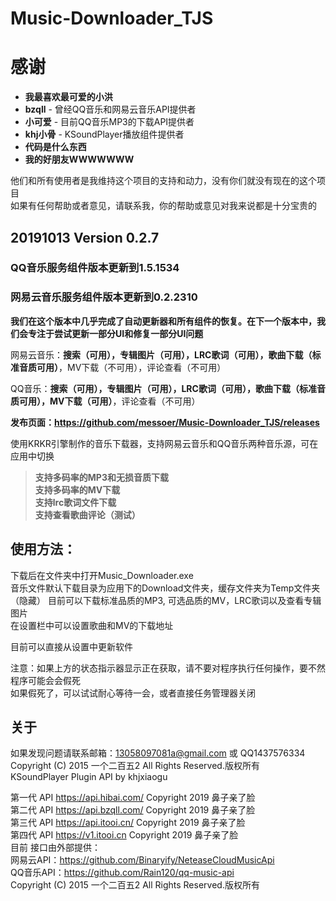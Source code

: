 # Music-Downloader_TJS

# 感谢
 * **我最喜欢最可爱的小洪**
 * **bzqll** - 曾经QQ音乐和网易云音乐API提供者
 * **小可爱** - 目前QQ音乐MP3的下载API提供者
 * **khj小骨** - KSoundPlayer播放组件提供者
 * **代码是什么东西**
 * **我的好朋友WWWWWWW**
  
他们和所有使用者是我维持这个项目的支持和动力，没有你们就没有现在的这个项目  
如果有任何帮助或者意见，请联系我，你的帮助或意见对我来说都是十分宝贵的  
  
## 20191013 Version 0.2.7
### QQ音乐服务组件版本更新到**1.5.1534**   
### 网易云音乐服务组件版本更新到**0.2.2310**   
**我们在这个版本中几乎完成了自动更新器和所有组件的恢复。在下一个版本中，我们会专注于尝试更新一部分UI和修复一部分UI问题**  
  
网易云音乐：**搜索（可用），专辑图片（可用），LRC歌词（可用），歌曲下载（标准音质可用）**，MV下载（不可用），评论查看（不可用）  
  
QQ音乐：**搜索（可用），专辑图片（可用），LRC歌词（可用），歌曲下载（标准音质可用），MV下载（可用）**，评论查看（不可用）  
  
**发布页面：https://github.com/messoer/Music-Downloader_TJS/releases**
  
使用KRKR引擎制作的音乐下载器，支持网易云音乐和QQ音乐两种音乐源，可在应用中切换  
> **支持多码率的MP3和无损音质下载**  
  **支持多码率的MV下载**  
  **支持lrc歌词文件下载**  
  **支持查看歌曲评论（测试）**
  
## 使用方法：  
下载后在文件夹中打开Music_Downloader.exe  
音乐文件默认下载目录为应用下的Download文件夹，缓存文件夹为Temp文件夹（隐藏） 
目前可以下载标准品质的MP3, 可选品质的MV，LRC歌词以及查看专辑图片  
在设置栏中可以设置歌曲和MV的下载地址  
  
目前可以直接从设置中更新软件  
  
注意：如果上方的状态指示器显示正在获取，请不要对程序执行任何操作，要不然程序可能会会假死  
如果假死了，可以试试耐心等待一会，或者直接任务管理器关闭 
  
## 关于
如果发现问题请联系邮箱：13058097081a@gmail.com 或 QQ1437576334  
Copyright (C) 2015 一个二百五2 All Rights Reserved.版权所有  
KSoundPlayer Plugin API by khjxiaogu  
  
第一代 API https://api.hibai.com/ Copyright 2019 鼻子亲了脸  
第二代 API https://api.bzqll.com/ Copyright 2019 鼻子亲了脸  
第三代 API https://api.itooi.cn/ Copyright 2019 鼻子亲了脸  
第四代 API  https://v1.itooi.cn Copyright 2019 鼻子亲了脸  
目前 接口由外部提供：  
网易云API：https://github.com/Binaryify/NeteaseCloudMusicApi  
QQ音乐API：https://github.com/Rain120/qq-music-api  
Copyright (C) 2015 一个二百五2 All Rights Reserved.版权所有  
